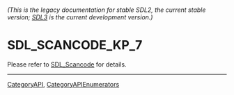 ###### (This is the legacy documentation for stable SDL2, the current stable version; [SDL3](https://wiki.libsdl.org/SDL3/) is the current development version.)
# SDL_SCANCODE_KP_7

Please refer to [SDL_Scancode](SDL_Scancode) for details.

----
[CategoryAPI](CategoryAPI), [CategoryAPIEnumerators](CategoryAPIEnumerators)

